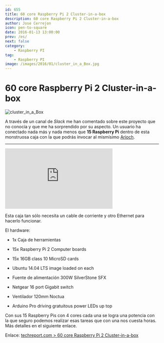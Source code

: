 ```yaml
---
id: 655
title: 60 core Raspberry Pi 2 Cluster-in-a-box
description: 60 core Raspberry Pi 2 Cluster-in-a-box
author: Jose Cerrejon
icon: pen-to-square
date: 2016-01-13 13:00:00
prev: /es/
next: false
category:
    - Raspberry PI
tag:
    - Raspberry PI
image: /images/2016/01/cluster_in_a_Box.jpg
---
```


# 60 core Raspberry Pi 2 Cluster-in-a-box

![cluster_in_a_Box](/images/2016/01/cluster_in_a_Box.jpg)

A través de un canal de _Slack_ me han comentado sobre este proyecto que no conocía y que me ha sorprendido por su aspecto. Un usuario ha conectado nada más y nada menos que **15 Raspberry Pi** dentro de esta monstruosa caja con la que podrás invocar al mismísimo [Arioch](https://en.wikipedia.org/wiki/Deities_in_the_Elric_series).

---

<iframe width="352" height="198" src="https://www.youtube.com/embed/Ij1SSgrDdBc?rel=0" frameborder="0" allowfullscreen></iframe>

Esta caja tan sólo necesita un cable de corriente y otro Ethernet para hacerlo funcionar.

El hardware:

-   1x Caja de herramientas

-   15x Raspberry Pi 2 Computer boards

-   15x 16GB class 10 MicroSD cards

-   Ubuntu 14.04 LTS image loaded on each

-   Fuente de alimentación 300W SilverStone SFX

-   Netgear 16 port Gigabit switch

-   Ventilador 120mm Noctua

-   Arduino Pro driving gratuitous power LEDs up top

Con sus 15 Raspberry Pis con 4 cores cada una se logra una potencia con la que seguro podemos realizar esas tareas que con una nos cuesta horas. Más detalles en el siguiente enlace.

Enlace: [techreport.com > 60 core Raspberry Pi 2 Cluster-in-a-box](https://techreport.com/forums/viewtopic.php?f=29&t=115501)

